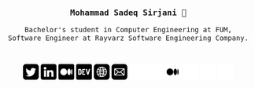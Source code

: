 <div align='center'>

<h3><samp><strong>Mohammad Sadeq Sirjani</strong> 👋 </samp></h3>

<p> <samp>Bachelor's student in Computer Engineering at FUM, <br> Software Engineer at Rayvarz Software Engineering Company. </samp></p>

  <br>
  
[![](img/twitter.png)](https://twitter.com/msadeqsirjani/#gh-light-mode-only)
[![](img/linkedin.png)](https://https://www.linkedin.com/in/msadeqsirjani//#gh-light-mode-only)
[![](img/medium.png)](https://msadeqsirjani.medium.com/#gh-light-mode-only)
[![](img/dev.png)](https://dev.to/msadeqsirjani/#gh-light-mode-only)
[![](img/web.png)](https://msadeqsirjani.github.io/#gh-light-mode-only)
[![](img/mail.png)](mailto:m.sadeq.sirjani@gmail.com/#gh-light-mode-only)
[![](img/twitter-light.png)](https://twitter.com/msadeqsirjani/#gh-dark-mode-only)
[![](img/linkedin-light.png)](https://https://www.linkedin.com/in/msadeqsirjani//#gh-dark-mode-only)
[![](img/medium-light.png)](https://msadeqsirjani.medium.com/#gh-dark-mode-only)
[![](img/dev-light.png)](https://dev.to/msadeqsirjani/#gh-dark-mode-only)
[![](img/web-light.png)](https://msadeqsirjani.github.io/#gh-dark-mode-only)
[![](img/mail-light.png)](mailto:m.sadeq.sirjani@gmail.com/#gh-dark-mode-only)

</div>
